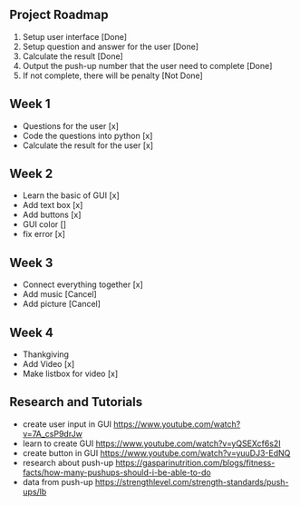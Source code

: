 ## Project Roadmap
1) Setup user interface [Done]
2) Setup question and answer for the user [Done]
3) Calculate the result [Done]
4) Output the push-up number that the user need to complete [Done]
5) If not complete, there will be penalty [Not Done]

## Week 1
- Questions for the user [x]
- Code the questions into python [x]
- Calculate the result for the user [x]

## Week 2
- Learn the basic of GUI [x]
- Add text box [x]
- Add buttons [x]
- GUI color []
- fix error [x]

## Week 3
- Connect everything together [x]
- Add music [Cancel]
- Add picture [Cancel]

## Week 4
- Thankgiving
- Add Video [x]
- Make listbox for video [x]

## Research and Tutorials
- create user input in GUI https://www.youtube.com/watch?v=7A_csP9drJw
- learn to create GUI https://www.youtube.com/watch?v=yQSEXcf6s2I
- create button in GUI https://www.youtube.com/watch?v=yuuDJ3-EdNQ
- research about push-up https://gasparinutrition.com/blogs/fitness-facts/how-many-pushups-should-i-be-able-to-do
- data from push-up https://strengthlevel.com/strength-standards/push-ups/lb
